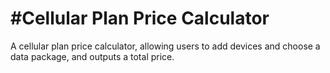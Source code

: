 #Cellular Plan Price Calculator
===
A cellular plan price calculator, allowing users to add devices and choose a data package, and outputs a total price. 
